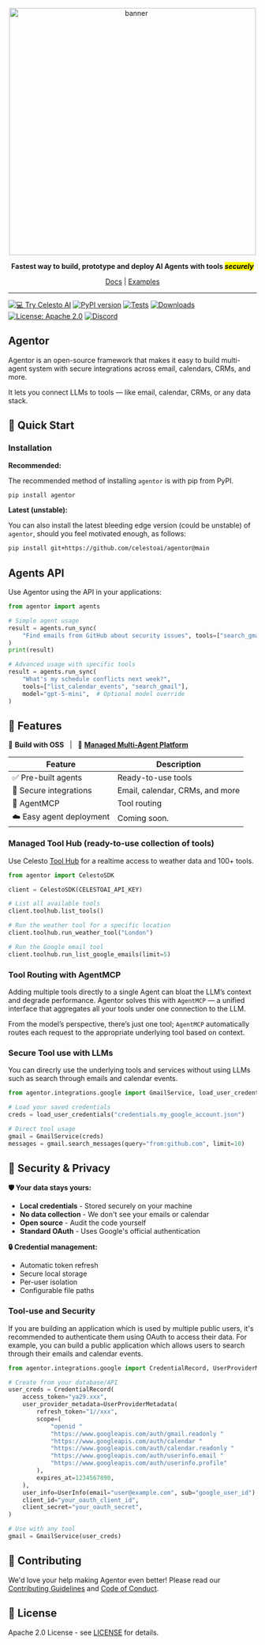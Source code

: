 <p align="center">
  <img src="https://raw.githubusercontent.com/CelestoAI/agentor/main/assets/CelestoAI.png" alt="banner" width="500px"/>
</p>
<p align="center">
  <strong>Fastest way to build, prototype and deploy AI Agents with tools <mark><i>securely</i></mark></strong>
</p>
<p align="center">
  <a href="https://developers.celesto.ai">Docs</a> |
  <a href="https://github.com/celestoai/agentor/tree/main/examples">Examples</a>
</p>

______________________________________________________________________

[![💻 Try Celesto AI](https://img.shields.io/badge/%F0%9F%92%BB_Try_CelestoAI-Click_Here-ff6b2c?style=flat)](https://celesto.ai)
[![PyPI version](https://img.shields.io/pypi/v/agentor.svg?color=brightgreen&label=PyPI&style=flat)](https://pypi.org/project/agentor/)
[![Tests](https://github.com/CelestoAI/agentor/actions/workflows/test.yml/badge.svg)](https://github.com/CelestoAI/agentor/actions/workflows/test.yml)
[![Downloads](https://img.shields.io/pypi/dm/agentor.svg?label=Downloads&color=ff6b2c&style=flat)](https://pypi.org/project/agentor/)
[![License: Apache 2.0](https://img.shields.io/badge/License-Apache_2.0-yellow?style=flat)](https://opensource.org/licenses/Apache-2.0)
[![Discord](https://img.shields.io/badge/Join%20Us%20on%20Discord-5865F2?style=for-the-badge&logo=discord&logoColor=white)](https://discord.gg/KNb5UkrAmm)

## Agentor

Agentor is an open-source framework that makes it easy to build multi-agent system with secure integrations across email, calendars, CRMs, and more.

It lets you connect LLMs to tools — like email, calendar, CRMs, or any data stack.

<!-- > LangGraph’s composability + LiteLLM’s simplicity + Modal's deployability. -->

## 🚅 Quick Start

### Installation

**Recommended:**

The recommended method of installing `agentor` is with pip from PyPI.

```bash
pip install agentor
```

**Latest (unstable):**

You can also install the latest bleeding edge version (could be unstable) of `agentor`, should you feel motivated enough, as follows:

```bash
pip install git+https://github.com/celestoai/agentor@main
```

## Agents API

Use Agentor using the API in your applications:

```python
from agentor import agents

# Simple agent usage
result = agents.run_sync(
    "Find emails from GitHub about security issues", tools=["search_gmail"], max_turns=3
)
print(result)

# Advanced usage with specific tools
result = agents.run_sync(
    "What's my schedule conflicts next week?",
    tools=["list_calendar_events", "search_gmail"],
    model="gpt-5-mini",  # Optional model override
)
```

## 🚀 Features

<p>
  🔧 <b>Build with OSS</b> &nbsp; | &nbsp; 
  🧡 <a href="https://celesto.ai" target="_blank"><b>Managed Multi-Agent Platform</b></a>
</p>

| Feature | Description |
|-----------------------------------------------|-----------------------------------------------|
| ✅ Pre-built agents | Ready-to-use tools |
| 🔐 Secure integrations | Email, calendar, CRMs, and more |
| 🦾 AgentMCP | Tool routing |
| ☁️ Easy agent deployment | Coming soon. |

### Managed Tool Hub (ready-to-use collection of tools)

Use Celesto [Tool Hub](https://celesto.ai/toolhub) for a realtime access to weather data and 100+ tools.

```python
from agentor import CelestoSDK

client = CelestoSDK(CELESTOAI_API_KEY)

# List all available tools
client.toolhub.list_tools()

# Run the weather tool for a specific location
client.toolhub.run_weather_tool("London")

# Run the Google email tool
client.toolhub.run_list_google_emails(limit=5)
```

### Tool Routing with AgentMCP

Adding multiple tools directly to a single Agent can bloat the LLM’s context and degrade performance. Agentor solves this with `AgentMCP` — a unified interface that aggregates all your tools under one connection to the LLM.

From the model’s perspective, there’s just one tool; `AgentMCP` automatically routes each request to the appropriate underlying tool based on context.

### Secure Tool use with LLMs

You can direcrly use the underlying tools and services without using LLMs such as search through emails and calendar events.

```python
from agentor.integrations.google import GmailService, load_user_credentials

# Load your saved credentials
creds = load_user_credentials("credentials.my_google_account.json")

# Direct tool usage
gmail = GmailService(creds)
messages = gmail.search_messages(query="from:github.com", limit=10)
```

## 🔐 Security & Privacy

**🛡️ Your data stays yours:**

- **Local credentials** - Stored securely on your machine
- **No data collection** - We don't see your emails or calendar
- **Open source** - Audit the code yourself
- **Standard OAuth** - Uses Google's official authentication

**🔒 Credential management:**

- Automatic token refresh
- Secure local storage
- Per-user isolation
- Configurable file paths

### Tool-use and Security

If you are building an application which is used by multiple public users, it's recommended to authenticate them using OAuth to access their data. For example, you can build a public application which allows users to search through their emails and calendar events.

```python
from agentor.integrations.google import CredentialRecord, UserProviderMetadata, UserInfo

# Create from your database/API
user_creds = CredentialRecord(
    access_token="ya29.xxx",
    user_provider_metadata=UserProviderMetadata(
        refresh_token="1//xxx",
        scope=(
            "openid "
            "https://www.googleapis.com/auth/gmail.readonly "
            "https://www.googleapis.com/auth/calendar "
            "https://www.googleapis.com/auth/calendar.readonly "
            "https://www.googleapis.com/auth/userinfo.email "
            "https://www.googleapis.com/auth/userinfo.profile"
        ),
        expires_at=1234567890,
    ),
    user_info=UserInfo(email="user@example.com", sub="google_user_id"),
    client_id="your_oauth_client_id",
    client_secret="your_oauth_secret",
)

# Use with any tool
gmail = GmailService(user_creds)
```

## 🤝 Contributing

We'd love your help making Agentor even better! Please read our [Contributing Guidelines](.github/CONTRIBUTING.md) and [Code of Conduct](.github/CODE_OF_CONDUCT.md).

## 📄 License

Apache 2.0 License - see [LICENSE](LICENSE) for details.
